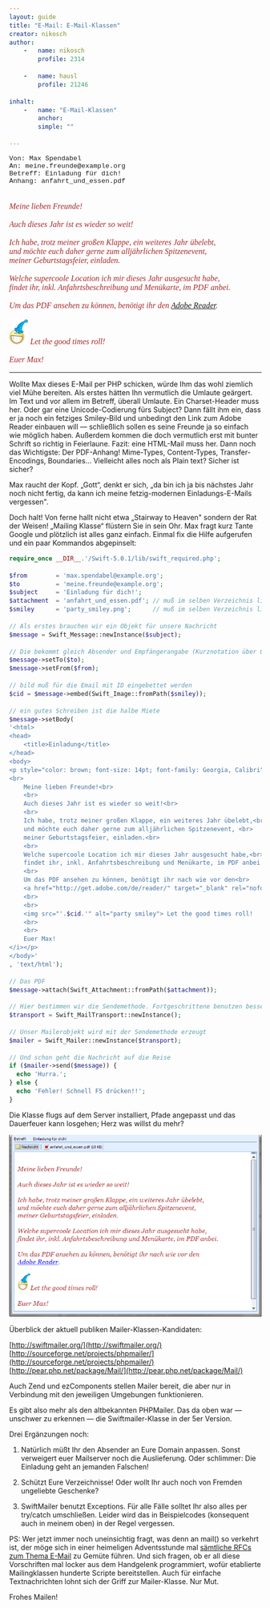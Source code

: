 ```yaml
---
layout: guide
title: "E-Mail: E-Mail-Klassen"
creator: nikosch
author:
    -   name: nikosch
        profile: 2314

    -   name: hausl
        profile: 21246

inhalt:
    -   name: "E-Mail-Klassen"
        anchor: 
        simple: ""

---
```


<p style="font-size: 10pt; font-family: Courier New, Consolas">
    Von: Max Spendabel<br>
    An: meine.freunde@example.org<br>
    Betreff: Einladung für dich!<br>
    Anhang: anfahrt_und_essen.pdf<br>
</p>
<p style="color: brown; font-size: 12pt; font-family: Georgia, Calibri"><i>
    <br>
    Meine lieben Freunde!<br>
    <br>
    Auch dieses Jahr ist es wieder so weit!<br> 
    <br>
    Ich habe, trotz meiner großen Klappe, ein weiteres Jahr übelebt,<br>
    und möchte euch daher gerne zum alljährlichen Spitzenevent, <br>
    meiner Geburtstagsfeier, einladen.<br> 
    <br>
    Welche supercoole Location ich mir dieses Jahr ausgesucht habe,<br>
    findet ihr, inkl. Anfahrtsbeschreibung und Menükarte, im PDF anbei.<br> 
    <br>
    Um das PDF ansehen zu können, benötigt ihr den 
    <a href="http://get.adobe.com/de/reader/" target="_blank" rel="nofollow">Adobe Reader</a>.
    <br> 
    <br>
    <img src="images/party_smiley.png" alt="party smiley"> Let the good times roll! 
    <br>
    <br>
    Euer Max!
</i></p>

---
  
  
Wollte Max dieses E-Mail per PHP schicken, würde Ihm das wohl ziemlich viel Mühe bereiten. Als erstes hätten Ihn vermutlich die Umlaute geärgert. Im Text und vor allem im Betreff, überall Umlaute. Ein Charset-Header muss her. Oder gar eine Unicode-Codierung fürs Subject? Dann fällt ihm ein, dass er ja noch ein fetziges Smiley-Bild und unbedingt den Link zum Adobe Reader einbauen will ― schließlich sollen es seine Freunde ja so einfach wie möglich haben. Außerdem kommen die  doch vermutlich erst mit bunter Schrift so richtig in Feierlaune. Fazit: eine HTML-Mail muss her. Dann noch das Wichtigste: Der PDF-Anhang! 
Mime-Types, Content-Types, Transfer-Encodings, Boundaries… Vielleicht alles noch als Plain text? Sicher ist sicher?

Max raucht der Kopf. „Gott“, denkt er sich, „da bin ich ja bis nächstes Jahr noch nicht fertig, da kann ich meine fetzig-modernen Einladungs-E-Mails vergessen".

Doch halt! Von ferne hallt nicht etwa „Stairway to Heaven" sondern der Rat der Weisen! „Mailing Klasse“ flüstern Sie in sein Ohr. Max fragt kurz Tante Google und plötzlich ist alles ganz einfach. Einmal fix die Hilfe aufgerufen und ein paar Kommandos abgepinselt:


~~~ php
require_once __DIR__.'/Swift-5.0.1/lib/swift_required.php';

$from        = 'max.spendabel@example.org'; 
$to          = 'meine.freunde@example.org'; 
$subject     = 'Einladung für dich!'; 
$attachment  = 'anfahrt_und_essen.pdf'; // muß im selben Verzeichnis liegen 
$smiley      = 'party_smiley.png';      // muß im selben Verzeichnis liegen 

// Als erstes brauchen wir ein Objekt für unsere Nachricht 
$message = Swift_Message::newInstance($subject); 

// Die bekommt gleich Absender und Empfängerangabe (Kurznotation über Queuing geht auch) 
$message->setTo($to); 
$message->setFrom($from); 

// bild muß für die Email mit ID eingebettet werden 
$cid = $message->embed(Swift_Image::fromPath($smiley)); 

// ein gutes Schreiben ist die halbe Miete 
$message->setBody(
'<html>
<head>
    <title>Einladung</title>
</head>
<body>
<p style="color: brown; font-size: 14pt; font-family: Georgia, Calibri"><i>
<br>
    Meine lieben Freunde!<br>
    <br>
    Auch dieses Jahr ist es wieder so weit!<br> 
    <br>
    Ich habe, trotz meiner großen Klappe, ein weiteres Jahr übelebt,<br>
    und möchte euch daher gerne zum alljährlichen Spitzenevent, <br>
    meiner Geburtstagsfeier, einladen.<br> 
    <br>
    Welche supercoole Location ich mir dieses Jahr ausgesucht habe,<br>
    findet ihr, inkl. Anfahrtsbeschreibung und Menükarte, im PDF anbei.<br> 
    <br>
    Um das PDF ansehen zu können, benötigt ihr nach wie vor den<br>
    <a href="http://get.adobe.com/de/reader/" target="_blank" rel="nofollow">Adobe Reader</a>.
    <br> 
    <br>
    <img src="'.$cid.'" alt="party smiley"> Let the good times roll! 
    <br>
    <br>
    Euer Max!
</i></p>
</body>'
, 'text/html'); 
   
// Das PDF 
$message->attach(Swift_Attachment::fromPath($attachment)); 

// Hier bestimmen wir die Sendemethode. Fortgeschrittene benutzen besser SMTP 
$transport = Swift_MailTransport::newInstance(); 

// Unser Mailerobjekt wird mit der Sendemethode erzeugt 
$mailer = Swift_Mailer::newInstance($transport); 

// Und schon geht die Nachricht auf die Reise 
if ($mailer->send($message)) { 
  echo 'Hurra.'; 
} else { 
  echo 'Fehler! Schnell F5 drücken!!'; 
} 
~~~

Die Klasse flugs auf dem Server installiert, Pfade angepasst und das Dauerfeuer kann losgehen; Herz was willst du mehr?

  
![email](images/email.png)
  
  
Überblick der aktuell publiken Mailer-Klassen-Kandidaten:

[http://swiftmailer.org/](http://swiftmailer.org/)  
[http://sourceforge.net/projects/phpmailer/](http://sourceforge.net/projects/phpmailer/)  
[http://pear.php.net/package/Mail/](http://pear.php.net/package/Mail/)  


Auch Zend und ezComponents stellen Mailer bereit, die aber nur in Verbindung mit den jeweiligen Umgebungen funktionieren.


Es gibt also mehr als den altbekannten PHPMailer. Das da oben war ― unschwer zu erkennen ― die Swiftmailer-Klasse in der 5er Version.

Drei Ergänzungen noch:  

1. Natürlich müßt Ihr den Absender an Eure Domain anpassen. Sonst verweigert euer Mailserver noch die Auslieferung. Oder schlimmer: Die Einladung geht an jemanden Falschen!
 
2. Schützt Eure Verzeichnisse! Oder wollt Ihr auch noch von Fremden ungeliebte Geschenke?  

3. SwiftMailer benutzt Exceptions. Für alle Fälle solltet Ihr also alles per try/catch umschließen. Leider wird das in Beispielcodes (konsequent auch in meinem oben) in der Regel vergessen.  
 

PS: Wer jetzt immer noch uneinsichtig fragt, was denn an mail() so verkehrt ist, der möge sich in einer heimeligen Adventsstunde mal [sämtliche RFCs zum Thema E-Mail](http://php-de.github.io/email/standard-mail-validation.html#rfc-zum-thema-e-mail) zu Gemüte führen. Und sich fragen, ob er all diese Vorschriften mal locker aus dem Handgelenk programmiert, wofür etablierte Mailingklassen hunderte Scripte bereitstellen. Auch für einfache Textnachrichten lohnt sich der Griff zur Mailer-Klasse. Nur Mut.

Frohes Mailen!
